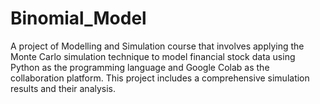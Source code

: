 # Binomial_Model
A project of Modelling and Simulation course that involves applying the Monte Carlo simulation technique to model financial stock data using Python as the programming language and Google Colab as the collaboration platform. This project includes a comprehensive simulation results and their analysis.
